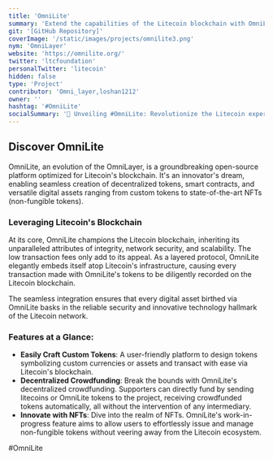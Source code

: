 ```yaml
---
title: 'OmniLite'
summary: 'Extend the capabilities of the Litecoin blockchain with OmniLite, enabling custom token and digital asset creation, decentralized crowdfunding, and more.'
git: '[GitHub Repository]'
coverImage: '/static/images/projects/omnilite3.png'
nym: 'OmniLayer'
website: 'https://omnilite.org/'
twitter: 'ltcfoundation'
personalTwitter: 'litecoin'
hidden: false
type: 'Project'
contributor: 'Omni_layer,loshan1212'
owner: ''
hashtag: '#OmniLite'
socialSummary: '🚀 Unveiling #OmniLite: Revolutionize the Litecoin experience! Create tokens, launch decentralized crowdfunds, & soon, even craft NFTs. All on Litecoin's trusted blockchain. Dive into innovation, transform your Litecoin journey! Learn more ➡️ '
---
```


## Discover OmniLite

OmniLite, an evolution of the OmniLayer, is a groundbreaking open-source platform optimized for Litecoin's blockchain. It's an innovator's dream, enabling seamless creation of decentralized tokens, smart contracts, and versatile digital assets ranging from custom tokens to state-of-the-art NFTs (non-fungible tokens).

### Leveraging Litecoin's Blockchain

At its core, OmniLite champions the Litecoin blockchain, inheriting its unparalleled attributes of integrity, network security, and scalability. The low transaction fees only add to its appeal. As a layered protocol, OmniLite elegantly embeds itself atop Litecoin's infrastructure, causing every transaction made with OmniLite's tokens to be diligently recorded on the Litecoin blockchain.

The seamless integration ensures that every digital asset birthed via OmniLite basks in the reliable security and innovative technology hallmark of the Litecoin network.

### Features at a Glance:

- **Easily Craft Custom Tokens**: A user-friendly platform to design tokens symbolizing custom currencies or assets and transact with ease via Litecoin's blockchain.
- **Decentralized Crowdfunding**: Break the bounds with OmniLite's decentralized crowdfunding. Supporters can directly fund by sending litecoins or OmniLite tokens to the project, receiving crowdfunded tokens automatically, all without the intervention of any intermediary.
- **Innovate with NFTs**: Dive into the realm of NFTs. OmniLite's work-in-progress feature aims to allow users to effortlessly issue and manage non-fungible tokens without veering away from the Litecoin ecosystem.

#OmniLite